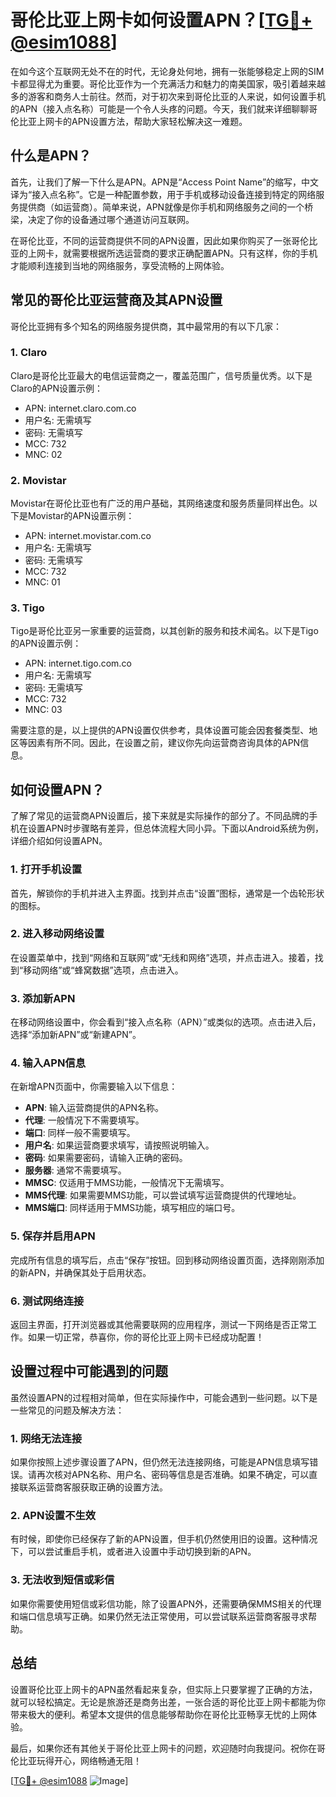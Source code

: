 # 哥伦比亚上网卡如何设置APN？[[TG💪+ @esim1088](https://t.me/s/esim1088)]

在如今这个互联网无处不在的时代，无论身处何地，拥有一张能够稳定上网的SIM卡都显得尤为重要。哥伦比亚作为一个充满活力和魅力的南美国家，吸引着越来越多的游客和商务人士前往。然而，对于初次来到哥伦比亚的人来说，如何设置手机的APN（接入点名称）可能是一个令人头疼的问题。今天，我们就来详细聊聊哥伦比亚上网卡的APN设置方法，帮助大家轻松解决这一难题。

## 什么是APN？

首先，让我们了解一下什么是APN。APN是“Access Point Name”的缩写，中文译为“接入点名称”。它是一种配置参数，用于手机或移动设备连接到特定的网络服务提供商（如运营商）。简单来说，APN就像是你手机和网络服务之间的一个桥梁，决定了你的设备通过哪个通道访问互联网。

在哥伦比亚，不同的运营商提供不同的APN设置，因此如果你购买了一张哥伦比亚的上网卡，就需要根据所选运营商的要求正确配置APN。只有这样，你的手机才能顺利连接到当地的网络服务，享受流畅的上网体验。

## 常见的哥伦比亚运营商及其APN设置

哥伦比亚拥有多个知名的网络服务提供商，其中最常用的有以下几家：

### 1. Claro
Claro是哥伦比亚最大的电信运营商之一，覆盖范围广，信号质量优秀。以下是Claro的APN设置示例：

- APN: internet.claro.com.co  
- 用户名: 无需填写  
- 密码: 无需填写  
- MCC: 732  
- MNC: 02  

### 2. Movistar
Movistar在哥伦比亚也有广泛的用户基础，其网络速度和服务质量同样出色。以下是Movistar的APN设置示例：

- APN: internet.movistar.com.co  
- 用户名: 无需填写  
- 密码: 无需填写  
- MCC: 732  
- MNC: 01  

### 3. Tigo
Tigo是哥伦比亚另一家重要的运营商，以其创新的服务和技术闻名。以下是Tigo的APN设置示例：

- APN: internet.tigo.com.co  
- 用户名: 无需填写  
- 密码: 无需填写  
- MCC: 732  
- MNC: 03  

需要注意的是，以上提供的APN设置仅供参考，具体设置可能会因套餐类型、地区等因素有所不同。因此，在设置之前，建议你先向运营商咨询具体的APN信息。

## 如何设置APN？

了解了常见的运营商APN设置后，接下来就是实际操作的部分了。不同品牌的手机在设置APN时步骤略有差异，但总体流程大同小异。下面以Android系统为例，详细介绍如何设置APN。

### 1. 打开手机设置
首先，解锁你的手机并进入主界面。找到并点击“设置”图标，通常是一个齿轮形状的图标。

### 2. 进入移动网络设置
在设置菜单中，找到“网络和互联网”或“无线和网络”选项，并点击进入。接着，找到“移动网络”或“蜂窝数据”选项，点击进入。

### 3. 添加新APN
在移动网络设置中，你会看到“接入点名称（APN）”或类似的选项。点击进入后，选择“添加新APN”或“新建APN”。

### 4. 输入APN信息
在新增APN页面中，你需要输入以下信息：
- **APN**: 输入运营商提供的APN名称。
- **代理**: 一般情况下不需要填写。
- **端口**: 同样一般不需要填写。
- **用户名**: 如果运营商要求填写，请按照说明输入。
- **密码**: 如果需要密码，请输入正确的密码。
- **服务器**: 通常不需要填写。
- **MMSC**: 仅适用于MMS功能，一般情况下无需填写。
- **MMS代理**: 如果需要MMS功能，可以尝试填写运营商提供的代理地址。
- **MMS端口**: 同样适用于MMS功能，填写相应的端口号。

### 5. 保存并启用APN
完成所有信息的填写后，点击“保存”按钮。回到移动网络设置页面，选择刚刚添加的新APN，并确保其处于启用状态。

### 6. 测试网络连接
返回主界面，打开浏览器或其他需要联网的应用程序，测试一下网络是否正常工作。如果一切正常，恭喜你，你的哥伦比亚上网卡已经成功配置！

## 设置过程中可能遇到的问题

虽然设置APN的过程相对简单，但在实际操作中，可能会遇到一些问题。以下是一些常见的问题及解决方法：

### 1. 网络无法连接
如果你按照上述步骤设置了APN，但仍然无法连接网络，可能是APN信息填写错误。请再次核对APN名称、用户名、密码等信息是否准确。如果不确定，可以直接联系运营商客服获取正确的设置方法。

### 2. APN设置不生效
有时候，即使你已经保存了新的APN设置，但手机仍然使用旧的设置。这种情况下，可以尝试重启手机，或者进入设置中手动切换到新的APN。

### 3. 无法收到短信或彩信
如果你需要使用短信或彩信功能，除了设置APN外，还需要确保MMS相关的代理和端口信息填写正确。如果仍然无法正常使用，可以尝试联系运营商客服寻求帮助。

## 总结

设置哥伦比亚上网卡的APN虽然看起来复杂，但实际上只要掌握了正确的方法，就可以轻松搞定。无论是旅游还是商务出差，一张合适的哥伦比亚上网卡都能为你带来极大的便利。希望本文提供的信息能够帮助你在哥伦比亚畅享无忧的上网体验。

最后，如果你还有其他关于哥伦比亚上网卡的问题，欢迎随时向我提问。祝你在哥伦比亚玩得开心，网络畅通无阻！

[[TG💪+ @esim1088](https://t.me/s/esim1088) ![Image](https://i.postimg.cc/4NQfJmqS/Snipaste-2025-05-13-00-14-12.png)]